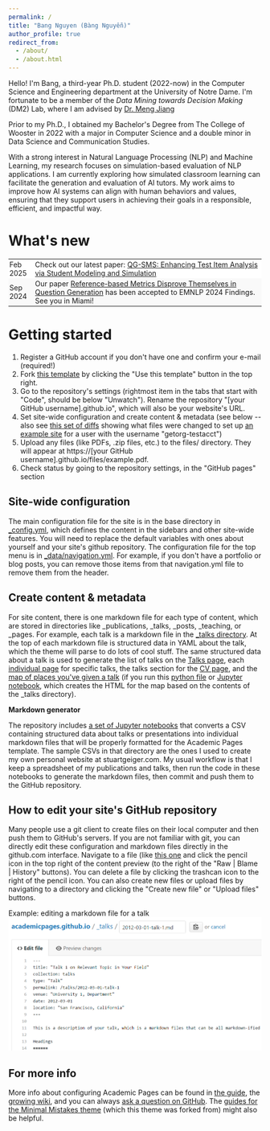 ```yaml
---
permalink: /
title: "Bang Nguyen (Bàng Nguyễn)"
author_profile: true
redirect_from:
  - /about/
  - /about.html
---
```


Hello! I'm Bang, a third-year Ph.D. student (2022-now) in the Computer Science and Engineering department at the University of Notre Dame. I'm fortunate to be a member of the _Data Mining towards Decision Making_ (DM2) Lab, where I am advised by [Dr. Meng Jiang](http://www.meng-jiang.com/)

Prior to my Ph.D., I obtained my Bachelor's Degree from The College of Wooster in 2022 with a major in Computer Science and a double minor in Data Science and Communication Studies.

With a strong interest in Natural Language Processing (NLP) and Machine Learning, my research focuses on simulation-based evaluation of NLP applications. I am currently exploring how simulated classroom learning can facilitate the generation and evaluation of AI tutors. My work aims to improve how AI systems can align with human behaviors and values, ensuring that they support users in achieving their goals in a responsible, efficient, and impactful way.

# What's new

<table style="width:100%; border: none; border-spacing: 0; border-collapse: collapse; font: inherit;">
  <tr style="background-color: #ffffff;">
    <td style="padding: 2px; border: none;">Feb 2025</td>
    <td style="padding: 2px; border: none;">Check out our latest paper: <a href="https://arxiv.org/abs/2503.05888" target="_blank">QG-SMS: Enhancing Test Item Analysis via Student Modeling and Simulation</a>
</td>
  </tr>
  <tr style="background-color: #f9f9f9;">
    <td style="padding: 2px; border: none;">Sep 2024</td>
    <td style="padding: 2px; border: none;">Our paper <a href="https://arxiv.org/abs/2403.12242" target="_blank">Reference-based Metrics Disprove Themselves in Question Generation</a> has been accepted to EMNLP 2024 Findings. See you in Miami!</td>
  </tr>
</table>

# Getting started

1. Register a GitHub account if you don't have one and confirm your e-mail (required!)
1. Fork [this template](https://github.com/academicpages/academicpages.github.io) by clicking the "Use this template" button in the top right.
1. Go to the repository's settings (rightmost item in the tabs that start with "Code", should be below "Unwatch"). Rename the repository "[your GitHub username].github.io", which will also be your website's URL.
1. Set site-wide configuration and create content & metadata (see below -- also see [this set of diffs](http://archive.is/3TPas) showing what files were changed to set up [an example site](https://getorg-testacct.github.io) for a user with the username "getorg-testacct")
1. Upload any files (like PDFs, .zip files, etc.) to the files/ directory. They will appear at https://[your GitHub username].github.io/files/example.pdf.
1. Check status by going to the repository settings, in the "GitHub pages" section

## Site-wide configuration

The main configuration file for the site is in the base directory in [\_config.yml](https://github.com/academicpages/academicpages.github.io/blob/master/_config.yml), which defines the content in the sidebars and other site-wide features. You will need to replace the default variables with ones about yourself and your site's github repository. The configuration file for the top menu is in [\_data/navigation.yml](https://github.com/academicpages/academicpages.github.io/blob/master/_data/navigation.yml). For example, if you don't have a portfolio or blog posts, you can remove those items from that navigation.yml file to remove them from the header.

## Create content & metadata

For site content, there is one markdown file for each type of content, which are stored in directories like \_publications, \_talks, \_posts, \_teaching, or \_pages. For example, each talk is a markdown file in the [\_talks directory](https://github.com/academicpages/academicpages.github.io/tree/master/_talks). At the top of each markdown file is structured data in YAML about the talk, which the theme will parse to do lots of cool stuff. The same structured data about a talk is used to generate the list of talks on the [Talks page](https://academicpages.github.io/talks), each [individual page](https://academicpages.github.io/talks/2012-03-01-talk-1) for specific talks, the talks section for the [CV page](https://academicpages.github.io/cv), and the [map of places you've given a talk](https://academicpages.github.io/talkmap.html) (if you run this [python file](https://github.com/academicpages/academicpages.github.io/blob/master/talkmap.py) or [Jupyter notebook](https://github.com/academicpages/academicpages.github.io/blob/master/talkmap.ipynb), which creates the HTML for the map based on the contents of the \_talks directory).

**Markdown generator**

The repository includes [a set of Jupyter notebooks](https://github.com/academicpages/academicpages.github.io/tree/master/markdown_generator) that converts a CSV containing structured data about talks or presentations into individual markdown files that will be properly formatted for the Academic Pages template. The sample CSVs in that directory are the ones I used to create my own personal website at stuartgeiger.com. My usual workflow is that I keep a spreadsheet of my publications and talks, then run the code in these notebooks to generate the markdown files, then commit and push them to the GitHub repository.

## How to edit your site's GitHub repository

Many people use a git client to create files on their local computer and then push them to GitHub's servers. If you are not familiar with git, you can directly edit these configuration and markdown files directly in the github.com interface. Navigate to a file (like [this one](https://github.com/academicpages/academicpages.github.io/blob/master/_talks/2012-03-01-talk-1.md) and click the pencil icon in the top right of the content preview (to the right of the "Raw | Blame | History" buttons). You can delete a file by clicking the trashcan icon to the right of the pencil icon. You can also create new files or upload files by navigating to a directory and clicking the "Create new file" or "Upload files" buttons.

Example: editing a markdown file for a talk
![Editing a markdown file for a talk](/images/editing-talk.png)

## For more info

More info about configuring Academic Pages can be found in [the guide](https://academicpages.github.io/markdown/), the [growing wiki](https://github.com/academicpages/academicpages.github.io/wiki), and you can always [ask a question on GitHub](https://github.com/academicpages/academicpages.github.io/discussions). The [guides for the Minimal Mistakes theme](https://mmistakes.github.io/minimal-mistakes/docs/configuration/) (which this theme was forked from) might also be helpful.
